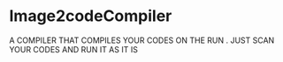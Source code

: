 # Image2codeCompiler
A COMPILER THAT COMPILES YOUR CODES ON THE RUN . JUST SCAN YOUR CODES AND RUN IT AS IT IS
